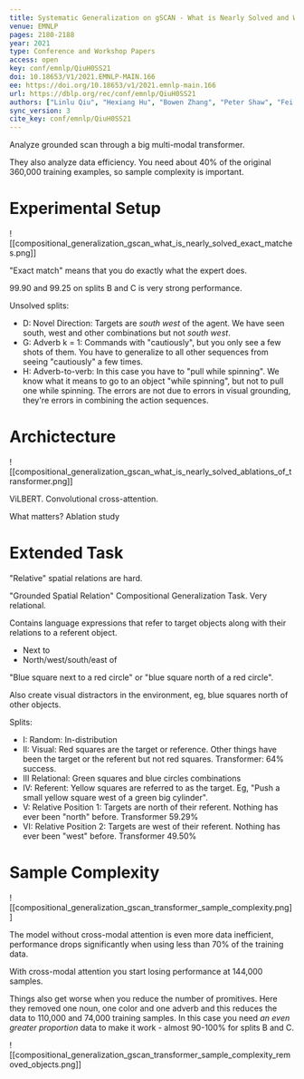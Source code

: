 ```yaml
---
title: Systematic Generalization on gSCAN - What is Nearly Solved and What is Next?
venue: EMNLP
pages: 2180-2188
year: 2021
type: Conference and Workshop Papers
access: open
key: conf/emnlp/QiuH0SS21
doi: 10.18653/V1/2021.EMNLP-MAIN.166
ee: https://doi.org/10.18653/v1/2021.emnlp-main.166
url: https://dblp.org/rec/conf/emnlp/QiuH0SS21
authors: ["Linlu Qiu", "Hexiang Hu", "Bowen Zhang", "Peter Shaw", "Fei Sha"]
sync_version: 3
cite_key: conf/emnlp/QiuH0SS21
---
```


Analyze grounded scan through a big multi-modal transformer.

They also analyze data efficiency. You need about 40% of the original 360,000 training examples, so sample complexity is important.

# Experimental Setup
![[compositional_generalization_gscan_what_is_nearly_solved_exact_matches.png]]

"Exact match" means that you do exactly what the expert does.

99.90 and 99.25 on splits B and C is very strong performance.

Unsolved splits:

 - D: Novel Direction: Targets are *south west* of the agent. We have seen south, west and other combinations but not *south west*.
 - G: Adverb k = 1: Commands with "cautiously", but you only see a few shots of them. You have to generalize to all other sequences from seeing "cautiously" a few times.
 - H: Adverb-to-verb: In this case you have to "pull while spinning". We know what it means to go to an object "while spinning", but not to pull one while spinning. The errors are not due to errors in visual grounding, they're errors in combining the action sequences.

# Archictecture

![[compositional_generalization_gscan_what_is_nearly_solved_ablations_of_transformer.png]]

ViLBERT. Convolutional cross-attention.

What matters? Ablation study

# Extended Task

"Relative" spatial relations are hard.

"Grounded Spatial Relation" Compositional Generalization Task. Very relational.

Contains language expressions that refer to target objects along with their relations to a referent object.

 - Next to
 - North/west/south/east of

"Blue square next to a red circle" or "blue square north of a red circle".

Also create visual distractors in the environment, eg, blue squares north of other objects.

Splits:

 * I: Random: In-distribution
 * II: Visual: Red squares are the target or reference. Other things have been the target or the referent but not red squares. Transformer: 64% success.
 * III Relational: Green squares and blue circles combinations
 * IV: Referent: Yellow squares are referred to as the target. Eg, "Push a small yellow square west of a green big cylinder". 
 * V: Relative Position 1: Targets are north of their referent. Nothing has ever been "north" before. Transformer 59.29%
 * VI: Relative Position 2: Targets are west of their referent. Nothing has ever been "west" before. Transformer 49.50%

# Sample Complexity

![[compositional_generalization_gscan_transformer_sample_complexity.png]]

The model without cross-modal attention is even more data inefficient, performance drops significantly when using less than 70% of the training data.

With cross-modal attention you start losing performance at 144,000 samples.

Things also get worse when you reduce the number of promitives. Here they removed one noun, one color and one adverb and this reduces the data to 110,000 and 74,000 training samples. In this case you need *an even greater proportion* data to make it work - almost 90-100% for splits B and C.

![[compositional_generalization_gscan_transformer_sample_complexity_removed_objects.png]]